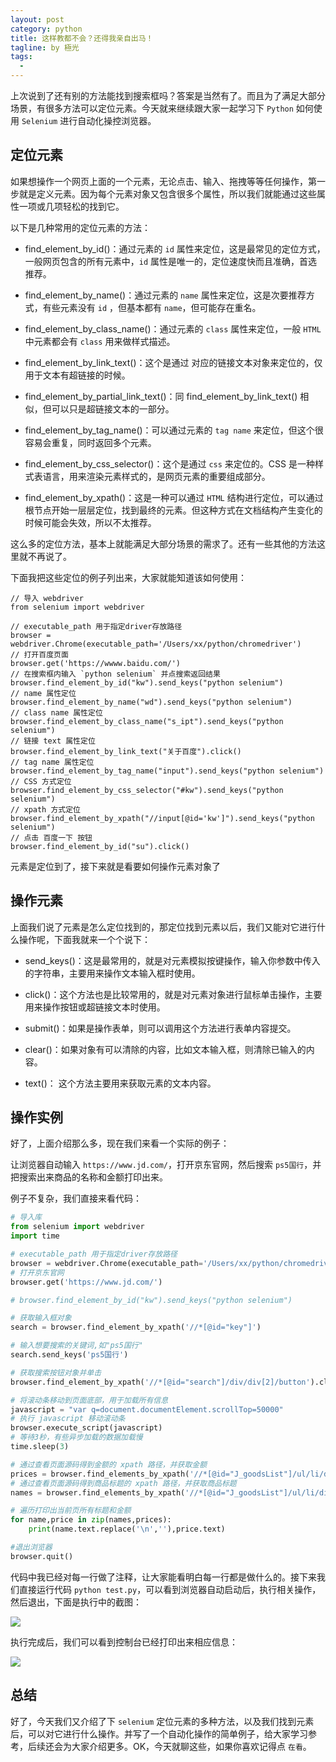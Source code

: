 ```yaml
---
layout: post
category: python
title: 这样教都不会？还得我亲自出马！
tagline: by 極光
tags:
  - 
---
```



上次说到了还有别的方法能找到搜索框吗？答案是当然有了。而且为了满足大部分场景，有很多方法可以定位元素。今天就来继续跟大家一起学习下 `Python` 如何使用 `Selenium` 进行自动化操控浏览器。

<!--more-->

## 定位元素

如果想操作一个网页上面的一个元素，无论点击、输入、拖拽等等任何操作，第一步就是定义元素。因为每个元素对象又包含很多个属性，所以我们就能通过这些属性一项或几项轻松的找到它。

以下是几种常用的定位元素的方法：

- find_element_by_id()：通过元素的 `id` 属性来定位，这是最常见的定位方式，一般网页包含的所有元素中，`id` 属性是唯一的，定位速度快而且准确，首选推荐。

- find_element_by_name()：通过元素的 `name` 属性来定位，这是次要推荐方式，有些元素没有 `id` ，但基本都有 `name`，但可能存在重名。

- find_element_by_class_name()：通过元素的 `class` 属性来定位，一般 `HTML` 中元素都会有 `class` 用来做样式描述。

- find_element_by_link_text()：这个是通过 <a> 对应的链接文本对象来定位的，仅用于文本有超链接的时候。

- find_element_by_partial_link_text()：同 find_element_by_link_text() 相似，但可以只是超链接文本的一部分。

- find_element_by_tag_name()：可以通过元素的 `tag name` 来定位，但这个很容易会重复，同时返回多个元素。

- find_element_by_css_selector()：这个是通过 `css` 来定位的。CSS 是一种样式表语言，用来渲染元素样式的，是网页元素的重要组成部分。

- find_element_by_xpath()：这是一种可以通过 `HTML` 结构进行定位，可以通过根节点开始一层层定位，找到最终的元素。但这种方式在文档结构产生变化的时候可能会失效，所以不太推荐。

这么多的定位方法，基本上就能满足大部分场景的需求了。还有一些其他的方法这里就不再说了。

下面我把这些定位的例子列出来，大家就能知道该如何使用：

```
// 导入 webdriver
from selenium import webdriver

// executable_path 用于指定driver存放路径
browser = webdriver.Chrome(executable_path='/Users/xx/python/chromedriver')
// 打开百度页面
browser.get('https://wwww.baidu.com/')
// 在搜索框内输入 `python selenium` 并点搜索返回结果
browser.find_element_by_id("kw").send_keys("python selenium")
// name 属性定位
browser.find_element_by_name("wd").send_keys("python selenium")
// class name 属性定位
browser.find_element_by_class_name("s_ipt").send_keys("python selenium")
// 链接 text 属性定位
browser.find_element_by_link_text("关于百度").click()
// tag name 属性定位
browser.find_element_by_tag_name("input").send_keys("python selenium")
// CSS 方式定位
browser.find_element_by_css_selector("#kw").send_keys("python selenium")
// xpath 方式定位
browser.find_element_by_xpath("//input[@id='kw']").send_keys("python selenium")
// 点击 百度一下 按钮
browser.find_element_by_id("su").click()

```

元素是定位到了，接下来就是看要如何操作元素对象了

## 操作元素

上面我们说了元素是怎么定位找到的，那定位找到元素以后，我们又能对它进行什么操作呢，下面我就来一个个说下：

- send_keys()：这是最常用的，就是对元素模拟按键操作，输入你参数中传入的字符串，主要用来操作文本输入框时使用。

- click()：这个方法也是比较常用的，就是对元素对象进行鼠标单击操作，主要用来操作按钮或超链接文本时使用。

- submit()：如果是操作表单，则可以调用这个方法进行表单内容提交。

- clear()：如果对象有可以清除的内容，比如文本输入框，则清除已输入的内容。

- text()： 这个方法主要用来获取元素的文本内容。

## 操作实例

好了，上面介绍那么多，现在我们来看一个实际的例子：

让浏览器自动输入 `https://www.jd.com/`，打开京东官网，然后搜索 `ps5国行`，并把搜索出来商品的名称和金额打印出来。

例子不复杂，我们直接来看代码：

```python
# 导入库
from selenium import webdriver
import time

# executable_path 用于指定driver存放路径
browser = webdriver.Chrome(executable_path='/Users/xx/python/chromedriver')
# 打开京东官网
browser.get('https://www.jd.com/')

# browser.find_element_by_id("kw").send_keys("python selenium")

# 获取输入框对象
search = browser.find_element_by_xpath('//*[@id="key"]')

# 输入想要搜索的关键词,如"ps5国行"
search.send_keys('ps5国行')

# 获取搜索按钮对象并单击
browser.find_element_by_xpath('//*[@id="search"]/div/div[2]/button').click()

# 将滚动条移动到页面底部，用于加载所有信息
javascript = "var q=document.documentElement.scrollTop=50000"
# 执行 javascript 移动滚动条
browser.execute_script(javascript)
# 等待3秒，有些异步加载的数据加载慢
time.sleep(3)

# 通过查看页面源码得到金额的 xpath 路径，并获取金额 
prices = browser.find_elements_by_xpath('//*[@id="J_goodsList"]/ul/li/div/div[2]/strong/i')
# 通过查看页面源码得到商品标题的 xpath 路径，并获取商品标题
names = browser.find_elements_by_xpath('//*[@id="J_goodsList"]/ul/li/div/div[3]/a/em')

# 遍历打印出当前页所有标题和金额
for name,price in zip(names,prices):
    print(name.text.replace('\n',''),price.text)

#退出浏览器
browser.quit()

```

代码中我已经对每一行做了注释，让大家能看明白每一行都是做什么的。接下来我们直接运行代码 `python test.py`，可以看到浏览器自动启动后，执行相关操作，然后退出，下面是执行中的截图：

![](http://www.justdopython.com/assets/images/2021/06/selenium/6.png)

执行完成后，我们可以看到控制台已经打印出来相应信息：

![](http://www.justdopython.com/assets/images/2021/06/selenium/5.png)


## 总结

好了，今天我们又介绍了下 `selenium` 定位元素的多种方法，以及我们找到元素后，可以对它进行什么操作。并写了一个自动化操作的简单例子，给大家学习参考，后续还会为大家介绍更多。OK，今天就聊这些，如果你喜欢记得点 `在看`。
